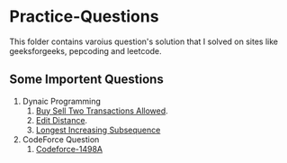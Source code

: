 # Practice-Questions

This folder contains varoius question's solution that I solved on sites like geeksforgeeks, pepcoding and leetcode.

## Some Importent Questions 

1. Dynaic Programming 
    1. [Buy Sell Two Transactions Allowed](https://github.com/maharana0299/Practice-Questions/blob/master/DynamicProgramming/BuySellTwoTransaction.java).
    2. [Edit Distance](https://github.com/maharana0299/Practice-Questions/blob/master/DynamicProgramming/EditDistance.java).
    3. [Longest Increasing Subsequence](https://github.com/maharana0299/Practice-Questions/blob/master/DynamicProgramming/LongestIncreasingSubsequence.java)
2. CodeForce Question
    1. [Codeforce-1498A](https://github.com/maharana0299/Practice-Questions/blob/master/Codeforces/CodeForce_1498A.java)

